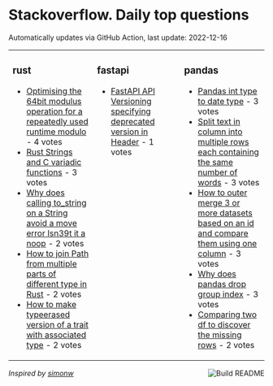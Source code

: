 # Stackoverflow. Daily top questions 

Automatically updates via GitHub Action, last update: <!-- date starts -->2022-12-16<!-- date ends -->


<table><tr><td valign="top" width="33%">

### rust
<!-- rust starts -->
* [Optimising the 64bit modulus operation for a repeatedly used runtime modulo](https://stackoverflow.com/questions/74824283/optimising-the-64-bit-modulus-operation-for-a-repeatedly-used-runtime-modulo) - 4 votes
* [Rust Strings and C variadic functions](https://stackoverflow.com/questions/74819667/rust-strings-and-c-variadic-functions) - 3 votes
* [Why does calling to_string on a String avoid a move error Isn39t it a noop](https://stackoverflow.com/questions/74814674/why-does-calling-to-string-on-a-string-avoid-a-move-error-isnt-it-a-no-op) - 2 votes
* [How to join Path from multiple parts of different type in Rust](https://stackoverflow.com/questions/74814138/how-to-join-path-from-multiple-parts-of-different-type-in-rust) - 2 votes
* [How to make typeerased version of a trait with associated type](https://stackoverflow.com/questions/74806682/how-to-make-type-erased-version-of-a-trait-with-associated-type) - 2 votes
<!-- rust ends -->
</td><td valign="top" width="34%">


### fastapi
<!-- fastapi starts -->
* [FastAPI API Versioning  specifying deprecated version in Header](https://stackoverflow.com/questions/74815173/fastapi-api-versioning-specifying-deprecated-version-in-header) - 1 votes
<!-- fastapi ends -->
</td><td valign="top" width="34%">


### pandas
<!-- pandas starts -->
* [Pandas int type to date type](https://stackoverflow.com/questions/74828168/pandas-int-type-to-date-type) - 3 votes
* [Split text in column into multiple rows each containing the same number of words](https://stackoverflow.com/questions/74813117/split-text-in-column-into-multiple-rows-each-containing-the-same-number-of-words) - 3 votes
* [How to outer merge 3 or more datasets based on an id and compare them using one column](https://stackoverflow.com/questions/74809095/how-to-outer-merge-3-or-more-datasets-based-on-an-id-and-compare-them-using-one) - 3 votes
* [Why does pandas drop group index](https://stackoverflow.com/questions/74819533/why-does-pandas-drop-group-index) - 3 votes
* [Comparing two df to discover the missing rows](https://stackoverflow.com/questions/74817894/comparing-two-df-to-discover-the-missing-rows) - 2 votes
<!-- pandas ends -->
</td></tr></table>

<a href="https://github.com/hp0404/hp0404/actions"><img src="https://github.com/hp0404/hp0404/workflows/Build%20README/badge.svg" align="right" alt="Build README"></a> <p>*Inspired by  [simonw](https://github.com/simonw/simonw)*</p>
